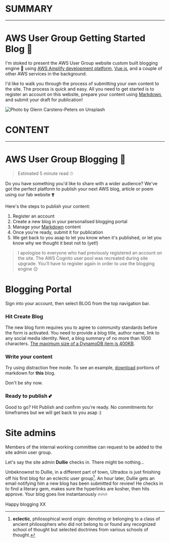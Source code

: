 # SUMMARY
---------------------------------------------------------------------

# AWS User Group Getting Started Blog 💩
I'm stoked to present the AWS User Group website custom built blogging engine 🎉 using [AWS Amplify development platform](https://aws.amazon.com/amplify/), [Vue.js](https://vuejs.org/), and a couple of other AWS services in the background.

I'd like to walk you through the process of submitting your own content to the site. The process is quick and easy. All you need to get started is to register an account on this website, prepare your content using [Markdown](https://github.com/adam-p/markdown-here/wiki/Markdown-Cheatsheet), and submit your draft for publication! 

![Photo by Glenn Carstens-Peters on Unsplash](https://awsug-image-bank.s3-ap-southeast-2.amazonaws.com/blog-1-getting-started/get-blogging-sm.jpg "Get Bloggin!")

# CONTENT
----------------------------------------------------------------------

# AWS User Group Blogging 💩
> Estimated 5 minute read ⏱

Do you have something you'd like to share with a wider audience? We've got the perfect platform to publish your next AWS blog, article or poem using our fab website ❣️

Here's the steps to publish your content:
1. Register an account
2. Create a new blog in your personalised blogging portal
3. Manage your [Markdown](https://github.com/adam-p/markdown-here/wiki/Markdown-Cheatsheet) content
4. Once you're ready, submit it for publication
5. We get back to you asap to let you know when it's published, or let you know why we thought it best not to (yet!)

> I apologise to everyone who had previously registered an account on the site. The AWS Cognito user pool was recreated during site upgrade. You'll have to register again in order to use the blogging engine 😔

# Blogging Portal
Sign into your account, then select BLOG from the top navigation bar. 

### Hit Create Blog

The new blog form requires you to agree to community standards before the form is activated. You need to provide a blog title, author name, link to any social media identity. Next, a blog summary of no more than 1000 characters. [The maximum size of a DynamoDB item is 400KB](https://stackoverflow.com/questions/42181346/maximum-size-of-dynamodb-item).

### Write your content
Try using distraction free mode. To see an example, [download](https://awsug-image-bank.s3-ap-southeast-2.amazonaws.com/blog-1-getting-started/aws-ug-blog-1.md) portions of markdown for **this** blog.

Don't be shy now.

### Ready to publish 💕
Good to go? Hit Publish and confirm you're ready. No commitments for timeframes but we will get back to you asap :)

# Site admins
Members of the internal working committee can request to be added to the site admin user group. 

Let's say the site admin **Dullie** checks in. There might be nothing...

Unbeknownst to Dullie, in a different part of town, Ultradox is just finishing off his first blog for an eclectic user group[^1]. An hour later, Dullie gets an email notifying him a new blog has been submitted for review! He checks in to find a literary gem, makes sure the hyperlinks are kosher, then hits approve. Your blog goes live instantanously 🔥🔥🔥

[^1]: **eclectic**, philosophical word origin: denoting or belonging to a class of ancient philosophers who did not belong to or found any recognized school of thought but selected doctrines from various schools of thought.

Happy blogging XX


